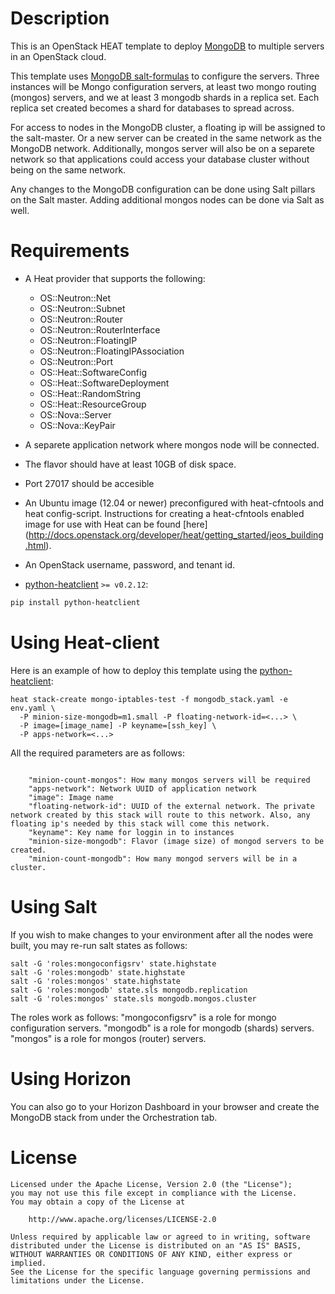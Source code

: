 Description
===========

This is an OpenStack HEAT template to deploy [MongoDB](http://www.mongodb.org/) 
to multiple servers in an OpenStack cloud. 

This template uses [MongoDB salt-formulas](https://github.com/rcbops/mongodb-formula) 
to configure the servers. Three instances will be Mongo configuration servers, 
at least two mongo routing (mongos) servers, and we at least 3 mongodb shards in a replica set.
Each replica set created becomes a shard for databases to spread across.

For access to nodes in the MongoDB cluster, a floating ip will be assigned to the 
salt-master. Or a new server can be created in the same network as the MongoDB network.
Additionally, mongos server will also be on a separete network so that applications could 
access your database cluster without being on the same network.

Any changes to the MongoDB configuration can be done using Salt pillars on the Salt 
master. Adding additional mongos nodes can be done via Salt as well.

Requirements
============
* A Heat provider that supports the following:
  * OS::Neutron::Net
  * OS::Neutron::Subnet
  * OS::Neutron::Router
  * OS::Neutron::RouterInterface
  * OS::Neutron::FloatingIP
  * OS::Neutron::FloatingIPAssociation
  * OS::Neutron::Port
  * OS::Heat::SoftwareConfig
  * OS::Heat::SoftwareDeployment
  * OS::Heat::RandomString
  * OS::Heat::ResourceGroup
  * OS::Nova::Server
  * OS::Nova::KeyPair

* A separete application network where mongos node will be connected.
* The flavor should have at least 10GB of disk space.
* Port 27017 should be accesible 
* An Ubuntu image (12.04 or newer) preconfigured with heat-cfntools and heat config-script. 
Instructions for creating a heat-cfntools enabled image for use with Heat can be 
found [here] (http://docs.openstack.org/developer/heat/getting_started/jeos_building.html).

* An OpenStack username, password, and tenant id.
* [python-heatclient](https://github.com/openstack/python-heatclient)
`>= v0.2.12`:

```bash
pip install python-heatclient
```
Using Heat-client 
=============
Here is an example of how to deploy this template using the
[python-heatclient](https://github.com/openstack/python-heatclient):

```
heat stack-create mongo-iptables-test -f mongodb_stack.yaml -e env.yaml \
  -P minion-size-mongodb=m1.small -P floating-network-id=<...> \
  -P image=[image_name] -P keyname=[ssh_key] \
  -P apps-network=<...>
```
All the required parameters are as follows:
```

    "minion-count-mongos": How many mongos servers will be required
    "apps-network": Network UUID of application network
    "image": Image name
    "floating-network-id": UUID of the external network. The private network created by this stack will route to this network. Also, any floating ip's needed by this stack will come this network.
    "keyname": Key name for loggin in to instances
    "minion-size-mongodb": Flavor (image size) of mongod servers to be created.
    "minion-count-mongodb": How many mongod servers will be in a cluster.

```

Using Salt
=============
If you wish to make changes to your environment after all the nodes were built, 
you may re-run salt states as follows:

```
salt -G 'roles:mongoconfigsrv' state.highstate
salt -G 'roles:mongodb' state.highstate
salt -G 'roles:mongos' state.highstate
salt -G 'roles:mongodb' state.sls mongodb.replication
salt -G 'roles:mongos' state.sls mongodb.mongos.cluster
```
The roles work as follows: 
"mongoconfigsrv" is a role for mongo configuration servers.
"mongodb" is a role for mongodb (shards) servers.
"mongos" is a role for mongos (router) servers.

Using Horizon
=============
You can also go to your Horizon Dashboard in your browser and create 
the MongoDB stack from under the Orchestration tab.

License
=======
```
Licensed under the Apache License, Version 2.0 (the "License");
you may not use this file except in compliance with the License.
You may obtain a copy of the License at

    http://www.apache.org/licenses/LICENSE-2.0

Unless required by applicable law or agreed to in writing, software
distributed under the License is distributed on an "AS IS" BASIS,
WITHOUT WARRANTIES OR CONDITIONS OF ANY KIND, either express or implied.
See the License for the specific language governing permissions and
limitations under the License.
```
